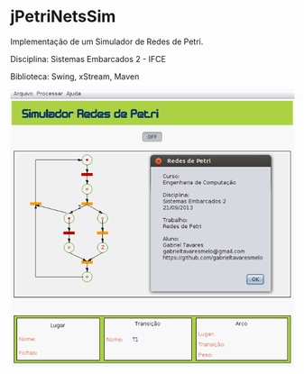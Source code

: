 jPetriNetsSim
=============

Implementação de um Simulador de Redes de Petri.

Disciplina: Sistemas Embarcados 2 - IFCE

Biblioteca: Swing, xStream, Maven


![ScreenShot](https://github.com/gabrieltavaresmelo/jPetriNetsSim/raw/master/pnsim-view.png)
